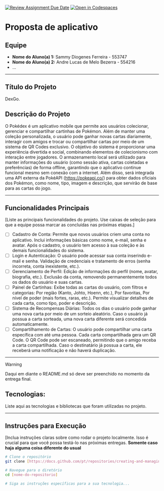 [![Review Assignment Due Date](https://classroom.github.com/assets/deadline-readme-button-22041afd0340ce965d47ae6ef1cefeee28c7c493a6346c4f15d667ab976d596c.svg)](https://classroom.github.com/a/AR7CADm8)
[![Open in Codespaces](https://classroom.github.com/assets/launch-codespace-2972f46106e565e64193e422d61a12cf1da4916b45550586e14ef0a7c637dd04.svg)](https://classroom.github.com/open-in-codespaces?assignment_repo_id=21013826)
# Proposta de aplicativo

## Equipe
* **Nome do Aluno(a) 1:** Sammy Diogenes Ferreira - 553747
* **Nome do Aluno(a) 2:** Andre Lucas de Melo Bezerra - 554216
* ...

---

## Título do Projeto
DexGo.

## Descrição do Projeto
O Pokédex é um aplicativo mobile que permite aos usuários colecionar, gerenciar e compartilhar cartinhas de Pokémon. Além de manter uma coleção personalizada, o usuário pode ganhar novas cartas diariamente, interagir com amigos e trocar ou compartilhar cartas por meio de um sistema de QR Codes exclusivo. O objetivo do sistema é proporcionar uma experiência divertida e social, combinando elementos de colecionismo com interação entre jogadores. O armazenamento local será utilizado para manter informações do usuário (como sessão ativa, cartas coletadas e preferências) de forma offline, garantindo que o aplicativo continue funcional mesmo sem conexão com a internet.
Além disso, será integrada uma API externa da PokéAPI (https://pokeapi.co/) para obter dados oficiais dos Pokémon, como nome, tipo, imagem e descrição, que servirão de base para as cartas do jogo.

---

## Funcionalidades Principais
[Liste as principais funcionalidades do projeto. Use caixas de seleção para que a equipe possa marcar as concluídas nas próximas etapas.]

- [ ] Cadastro de Conta: Permite que novos usuários criem uma conta no aplicativo. Inclui informações básicas como nome, e-mail, senha e avatar. Após o cadastro, o usuário tem acesso à sua coleção e às demais funcionalidades do sistema.
- [ ] Login e Autenticação: O usuário pode acessar sua conta inserindo e-mail e senha. Validação de credenciais e tratamento de erros (senha incorreta, conta inexistente, etc.).
- [ ] Gerenciamento de Perfil: Edição de informações do perfil (nome, avatar, biografia, etc.). Exclusão da conta, removendo permanentemente todos os dados do usuário e suas cartas.
- [ ] Painel de Cartinhas: Exibe todas as cartas do usuário, com filtros e categorias: Por região (Kanto, Johto, Hoenn, etc.), Por favoritas, Por nível de poder (mais fortes, raras, etc.). Permite visualizar detalhes de cada carta, como tipo, poder e descrição.
- [ ] Sistema de Recompensas Diárias: Todos os dias o usuário pode ganhar uma nova carta por meio de um sorteio aleatório. Caso o usuário já possua a carta sorteada, uma nova carta diferente será concedida automaticamente.
- [ ] Compartilhamento de Cartas: O usuário pode compartilhar uma carta específica com até uma pessoa. Cada carta compartilhada gera um QR Code. O QR Code pode ser escaneado, permitindo que o amigo receba a carta compartilhada. Caso o destinatário já possua a carta, ele receberá uma notificação e não haverá duplicação.

---

> [!WARNING]
> Daqui em diante o README.md só deve ser preenchido no momento da entrega final.

##  Tecnologias: 
Liste aqui as tecnologias e bibliotecas que foram utilizadas no projeto.

---

## Instruções para Execução
[Inclua instruções claras sobre como rodar o projeto localmente. Isso é crucial para que você possa testá-lo nas próximas entregas. **Somente caso haja alguma coisa diferente do usual**

```bash
# Clone o repositório
git clone [https://docs.github.com/pt/repositories/creating-and-managing-repositories/about-repositories](https://docs.github.com/pt/repositories/creating-and-managing-repositories/about-repositories)

# Navegue para o diretório
cd [nome-do-repositorio]

# Siga as instruções específicas para a sua tecnologia...
